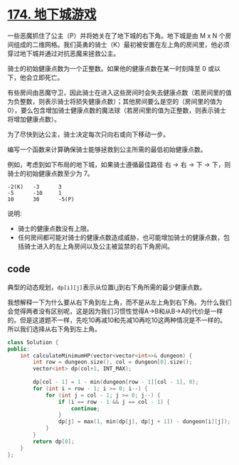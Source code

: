# [174. 地下城游戏](https://leetcode-cn.com/problems/dungeon-game/)

一些恶魔抓住了公主（P）并将她关在了地下城的右下角。地下城是由 M x N 个房间组成的二维网格。我们英勇的骑士（K）最初被安置在左上角的房间里，他必须穿过地下城并通过对抗恶魔来拯救公主。

骑士的初始健康点数为一个正整数。如果他的健康点数在某一时刻降至 0 或以下，他会立即死亡。

有些房间由恶魔守卫，因此骑士在进入这些房间时会失去健康点数（若房间里的值为负整数，则表示骑士将损失健康点数）；其他房间要么是空的（房间里的值为 0），要么包含增加骑士健康点数的魔法球（若房间里的值为正整数，则表示骑士将增加健康点数）。

为了尽快到达公主，骑士决定每次只向右或向下移动一步。

 

编写一个函数来计算确保骑士能够拯救到公主所需的最低初始健康点数。

例如，考虑到如下布局的地下城，如果骑士遵循最佳路径 右 -> 右 -> 下 -> 下，则骑士的初始健康点数至少为 7。

    -2(K)	-3	    3
    -5	    -10	    1
    10	    30	    -5(P)
 

说明:
- 骑士的健康点数没有上限。
- 任何房间都可能对骑士的健康点数造成威胁，也可能增加骑士的健康点数，包括骑士进入的左上角房间以及公主被监禁的右下角房间。

## code

典型的动态规划，`dp[i][j]`表示从位置i,j到右下角所需的最少健康点数。

我想解释一下为什么要从右下角到左上角，而不是从左上角到右下角。为什么我们会觉得两者没有区别呢，这是因为我们习惯性觉得A->B和从B->A的代价是一样的。但是这道题不一样，先吃10再减10和先减10再吃10这两种情况是不一样的。所以我们选择从右下角到左上角。

```c++
class Solution {
public:
    int calculateMinimumHP(vector<vector<int>>& dungeon) {
        int row = dungeon.size(), col = dungeon[0].size();
        vector<int> dp(col+1, INT_MAX);
       
        dp[col - 1] = 1 - min(dungeon[row - 1][col - 1], 0);
        for (int i = row - 1; i >= 0; i--) {
            for (int j = col - 1; j >= 0; j--) {
                if (i == row - 1 && j == col - 1) {
                    continue;
                }
                dp[j] = max(1, min(dp[j], dp[j + 1]) - dungeon[i][j]);
            }
        }
        return dp[0];
    }
};
```
